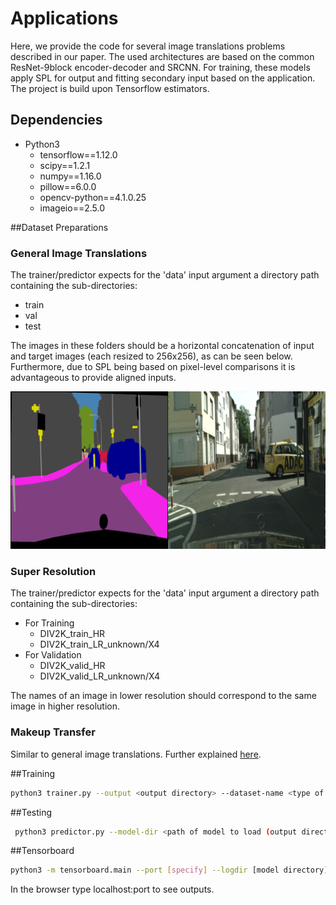 # Applications
Here, we provide the code for several image translations problems described in our paper. The used architectures are based on the common ResNet-9block encoder-decoder and SRCNN. For training, these models apply SPL for output and fitting secondary input based on the application. The project is build upon Tensorflow estimators.
## Dependencies
* Python3 
  * tensorflow==1.12.0
  * scipy==1.2.1
  * numpy==1.16.0
  * pillow==6.0.0
  * opencv-python==4.1.0.25
  * imageio==2.5.0

##Dataset Preparations
### General Image Translations
The trainer/predictor expects for the 'data' input argument a directory path containing the sub-directories:
* train
* val
* test

The images in these folders should be a horizontal concatenation of input and target images (each resized to 256x256), as can be seen below. Furthermore, due to SPL being based on pixel-level comparisons it is advantageous to provide aligned inputs.

![dataset input example](../imgs/input_general.png) 


### Super Resolution
The trainer/predictor expects for the 'data' input argument a directory path containing the sub-directories:
+ For Training
    * DIV2K_train_HR
    * DIV2K_train_LR_unknown/X4
+ For Validation
    * DIV2K_valid_HR
    * DIV2K_valid_LR_unknown/X4

The names of an image in lower resolution should correspond to the same image in higher resolution.    

### Makeup Transfer 
Similar to general image translations. Further explained [here](https://github.com/ssarfraz/SPL/FCC_Dataset).

##Training
```bash
python3 trainer.py --output <output directory> --dataset-name <type of dataset for corresponding application: [makeup,hilo,img_trans]> --data <data directory> --model <type of model: [hires,img_translation, makeup]> --batch-size <quite self explanatory>
```
##Testing
```bash
 python3 predictor.py --model-dir <path of model to load (output directory used in train)> --dataset-name <type of dataset to load> --data <path of data to load> --batch-size <batch size> --model <type of model to use> --result_dir <directory in which results are to be stored>
```

##Tensorboard
```bash
python3 -m tensorboard.main --port [specify] --logdir [model directory]
```
In the browser type localhost:port to see outputs.